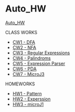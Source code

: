 # Auto_HW

[Auto_HW](https://github.com/cankaya96/Auto_HW)<br>

CLASS WORKS
- [CW1 - DFA](https://cankaya96.github.io/Auto_HW/CW1/DFA1.html) <br>
- [CW2 - NFA](https://cankaya96.github.io/Auto_HW/CW2/CW2.html) <br>
- [CW3 - Regular Expressions](https://cankaya96.github.io/Auto_HW/CW3/CW3.html) <br>
- [CW4 - Palindroms](https://cankaya96.github.io/Auto_HW/CW4/CW4.html)<br>
- [CW5 - Expression Parser](https://cankaya96.github.io/Auto_HW/CW5/Expression.html)<br>
- [CW6 - PDA](https://cankaya96.github.io/Auto_HW/CW6/PDA1.html)<br>
- [CW7 - MicroJ3](https://cankaya96.github.io/Auto_HW/CW7/microJ3.html)<br>

HOMEWORKS <br>
- [HW1 - Pattern](https://cankaya96.github.io/Auto_HW/HW1/HW1.html) <br>
- [HW2 - Experssion](https://cankaya96.github.io/Auto_HW/HW2/Expression.html)<br>
- [HW3 - microJ1](https://cankaya96.github.io/Auto_HW/HW3/microJ1.html)<br>
